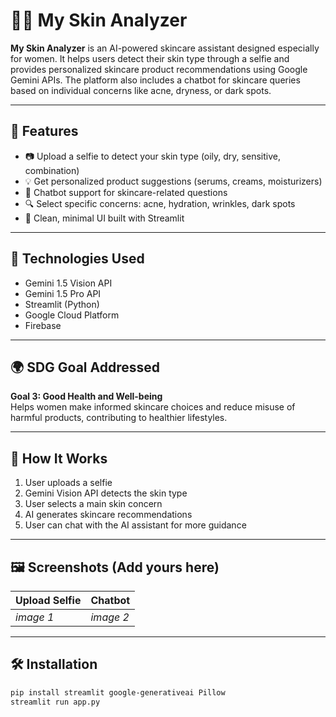 # 💆‍♀️ My Skin Analyzer

**My Skin Analyzer** is an AI-powered skincare assistant designed especially for women. It helps users detect their skin type through a selfie and provides personalized skincare product recommendations using Google Gemini APIs. The platform also includes a chatbot for skincare queries based on individual concerns like acne, dryness, or dark spots.

---

## 📌 Features

- 📷 Upload a selfie to detect your skin type (oily, dry, sensitive, combination)
- 💡 Get personalized product suggestions (serums, creams, moisturizers)
- 💬 Chatbot support for skincare-related questions
- 🔍 Select specific concerns: acne, hydration, wrinkles, dark spots
- 🧾 Clean, minimal UI built with Streamlit

---

## 🧠 Technologies Used

- Gemini 1.5 Vision API  
- Gemini 1.5 Pro API  
- Streamlit (Python)  
- Google Cloud Platform  
- Firebase

---

## 🌍 SDG Goal Addressed

**Goal 3: Good Health and Well-being**  
Helps women make informed skincare choices and reduce misuse of harmful products, contributing to healthier lifestyles.

---

## 🚀 How It Works

1. User uploads a selfie
2. Gemini Vision API detects the skin type
3. User selects a main skin concern
4. AI generates skincare recommendations
5. User can chat with the AI assistant for more guidance

---

## 🖼️ Screenshots (Add yours here)

| Upload Selfie | Chatbot |
|---------------|---------|
| *image 1*     | *image 2* |

---

## 🛠️ Installation

```bash
pip install streamlit google-generativeai Pillow
streamlit run app.py
